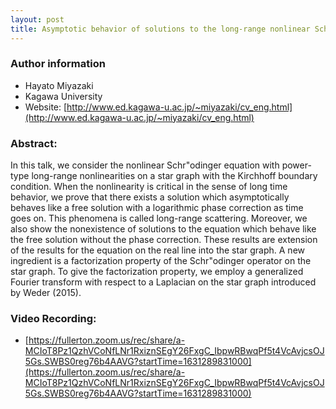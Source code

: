 ```yaml
---
layout: post
title: Asymptotic behavior of solutions to the long-range nonlinear Schrodinger equation on a star graph
---
```


### Author information
* Hayato Miyazaki
* Kagawa University
* Website: [http://www.ed.kagawa-u.ac.jp/~miyazaki/cv_eng.html](http://www.ed.kagawa-u.ac.jp/~miyazaki/cv_eng.html)

### Abstract:

In this talk, we consider the nonlinear Schr\"odinger equation with power-type long-range nonlinearities on a star graph with the Kirchhoff boundary condition.
When the nonlinearity is critical in the sense of long time behavior, we prove that there exists a solution which asymptotically behaves like a free solution with a logarithmic phase correction as time goes on. This phenomena is called long-range scattering.
Moreover, we also show the nonexistence of solutions to the equation which behave like the free solution without the phase correction.
These results are extension of the results for the equation on the real line into the star graph.
A new ingredient is a factorization property of the Schr\"odinger operator on the star graph.
To give the factorization property, we employ a generalized Fourier transform with respect to a Laplacian on the star graph introduced by Weder (2015).

### Video Recording:

* [https://fullerton.zoom.us/rec/share/a-MCIoT8Pz1QzhVCoNfLNr1RxiznSEgY26FxgC_IbpwRBwqPf5t4VcAvjcsOJ5Gs.SWBS0reg76b4AAVG?startTime=1631289831000](https://fullerton.zoom.us/rec/share/a-MCIoT8Pz1QzhVCoNfLNr1RxiznSEgY26FxgC_IbpwRBwqPf5t4VcAvjcsOJ5Gs.SWBS0reg76b4AAVG?startTime=1631289831000)

